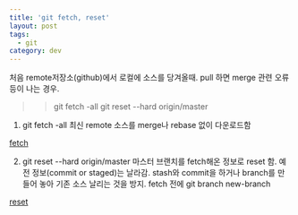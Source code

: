 ```yaml
---
title: 'git fetch, reset'
layout: post
tags:
  - git
category: dev
---
```

처음 remote저장소(github)에서 로컬에 소스를 당겨올때.
pull 하면 merge 관련 오류등이 나는 경우.

>> git fetch -all
>> git reset --hard origin/master

1. git fetch -all
최신 remote 소스를 merge나 rebase 없이 다운로드함

[fetch](https://git-scm.com/book/ko/v1/Git-%EB%B8%8C%EB%9E%9C%EC%B9%98-%EB%A6%AC%EB%AA%A8%ED%8A%B8-%EB%B8%8C%EB%9E%9C%EC%B9%98)

2. git reset --hard origin/master
마스터 브랜치를 fetch해온 정보로 reset 함. 
예전 정보(commit or staged)는 날라감.
stash와 commit을 하거나 branch를 만들어 놓아 기존 소스 날리는 것을 방지.
fetch 전에 git branch new-branch

[reset](https://git-scm.com/book/ko/v2/Git-%EB%8F%84%EA%B5%AC-Reset-%EB%AA%85%ED%99%95%ED%9E%88-%EC%95%8C%EA%B3%A0-%EA%B0%80%EA%B8%B0)

